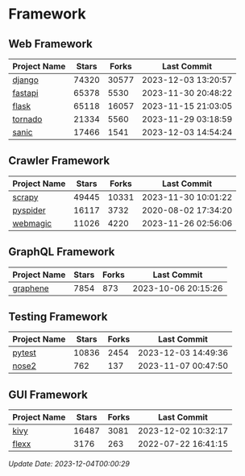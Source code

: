 # Framework

## Web Framework
| Project Name | Stars | Forks | Last Commit |
| ------------ | ----- | ----- | ----------- |
| [django](https://github.com/django/django) | 74320 | 30577 | 2023-12-03 13:20:57 |
| [fastapi](https://github.com/tiangolo/fastapi) | 65378 | 5530 | 2023-11-30 20:48:22 |
| [flask](https://github.com/pallets/flask) | 65118 | 16057 | 2023-11-15 21:03:05 |
| [tornado](https://github.com/tornadoweb/tornado) | 21334 | 5560 | 2023-11-29 03:18:59 |
| [sanic](https://github.com/sanic-org/sanic) | 17466 | 1541 | 2023-12-03 14:54:24 |

## Crawler Framework
| Project Name | Stars | Forks | Last Commit |
| ------------ | ----- | ----- | ----------- |
| [scrapy](https://github.com/scrapy/scrapy) | 49445 | 10331 | 2023-11-30 10:01:22 |
| [pyspider](https://github.com/binux/pyspider) | 16117 | 3732 | 2020-08-02 17:34:20 |
| [webmagic](https://github.com/code4craft/webmagic) | 11026 | 4220 | 2023-11-26 02:56:06 |

## GraphQL Framework
| Project Name | Stars | Forks | Last Commit |
| ------------ | ----- | ----- | ----------- |
| [graphene](https://github.com/graphql-python/graphene) | 7854 | 873 | 2023-10-06 20:15:26 |

## Testing Framework
| Project Name | Stars | Forks | Last Commit |
| ------------ | ----- | ----- | ----------- |
| [pytest](https://github.com/pytest-dev/pytest) | 10836 | 2454 | 2023-12-03 14:49:36 |
| [nose2](https://github.com/nose-devs/nose2) | 762 | 137 | 2023-11-07 00:47:50 |

## GUI Framework
| Project Name | Stars | Forks | Last Commit |
| ------------ | ----- | ----- | ----------- |
| [kivy](https://github.com/kivy/kivy) | 16487 | 3081 | 2023-12-02 10:32:17 |
| [flexx](https://github.com/flexxui/flexx) | 3176 | 263 | 2022-07-22 16:41:15 |

*Update Date: 2023-12-04T00:00:29*